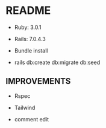 # README

* Ruby: 3.0.1

* Rails: 7.0.4.3

* Bundle install

* rails db:create db:migrate db:seed

## IMPROVEMENTS

* Rspec

* Tailwind

* comment edit